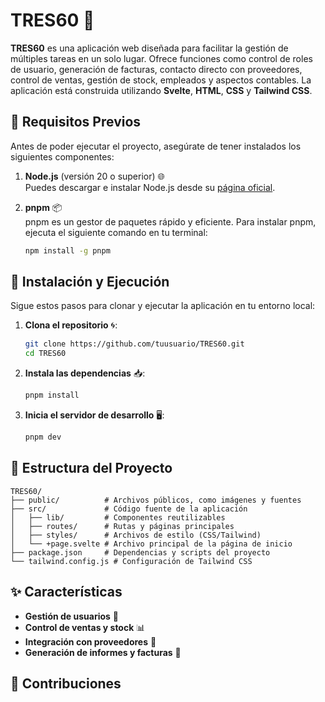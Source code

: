 # TRES60 🚀

**TRES60** es una aplicación web diseñada para facilitar la gestión de múltiples tareas en un solo lugar. Ofrece funciones como control de roles de usuario, generación de facturas, contacto directo con proveedores, control de ventas, gestión de stock, empleados y aspectos contables. La aplicación está construida utilizando **Svelte**, **HTML**, **CSS** y **Tailwind CSS**.

## 🚧 Requisitos Previos

Antes de poder ejecutar el proyecto, asegúrate de tener instalados los siguientes componentes:

1. **Node.js** (versión 20 o superior) 🌐  
   Puedes descargar e instalar Node.js desde su [página oficial](https://nodejs.org/).

2. **pnpm** 📦  
   pnpm es un gestor de paquetes rápido y eficiente. Para instalar pnpm, ejecuta el siguiente comando en tu terminal:

    ```bash
    npm install -g pnpm
    ```

## 🚀 Instalación y Ejecución

Sigue estos pasos para clonar y ejecutar la aplicación en tu entorno local:

1. **Clona el repositorio** 🌀:

    ```bash
    git clone https://github.com/tuusuario/TRES60.git
    cd TRES60
    ```

2. **Instala las dependencias** 📥:

    ```bash
    pnpm install
    ```

3. **Inicia el servidor de desarrollo** 🖥️:

    ```bash
    pnpm dev
    ```

## 📁 Estructura del Proyecto

```plaintext
TRES60/
├── public/          # Archivos públicos, como imágenes y fuentes
├── src/             # Código fuente de la aplicación
│   ├── lib/         # Componentes reutilizables
│   ├── routes/      # Rutas y páginas principales
│   ├── styles/      # Archivos de estilo (CSS/Tailwind)
│   └── +page.svelte # Archivo principal de la página de inicio
├── package.json     # Dependencias y scripts del proyecto
└── tailwind.config.js # Configuración de Tailwind CSS
```

## ✨ Características

-   **Gestión de usuarios** 👥
-   **Control de ventas y stock** 📊
-   **Integración con proveedores** 🛒
-   **Generación de informes y facturas** 🧾

## 🤝 Contribuciones
